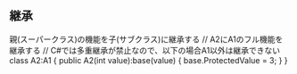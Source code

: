 ## 継承
親(スーパークラス)の機能を子(サブクラス)に継承する
// A2にA1のフル機能を継承する
// C#では多重継承が禁止なので、以下の場合A1以外は継承できない
class A2:A1
{
    public A2(int value):base(value)
    {
        base.ProtectedValue = 3;
    }
}
